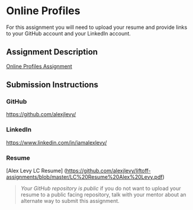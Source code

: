 # Online Profiles
For this assignment you will need to upload your resume and provide links to your GitHub account and your LinkedIn account.

## Assignment Description
[Online Profiles Assignment](https://education.launchcode.org/liftoff/modules/assignments/online-profiles)

## Submission Instructions
 
### GitHub
https://github.com/alexjlevy/
 
### LinkedIn
https://www.linkedin.com/in/iamalexlevy/

### Resume
[Alex Levy LC Resume] (https://github.com/alexjlevy/liftoff-assignments/blob/master/LC%20Resume%20Alex%20Levy.pdf)

> *Your GitHub repository is public* if you do not want to upload your resume to a public facing repository, talk with your mentor about an alternate way to submit this assignment.
